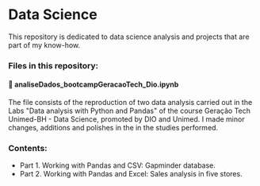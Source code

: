# Data Science

This repository is dedicated to data science analysis and projects that are part of my know-how.

### Files in this repository:

#### 📁 analiseDados_bootcampGeracaoTech_Dio.ipynb

The file consists of the reproduction of two data analysis carried out in the Labs "Data analysis with Python and Pandas" of the course Geração Tech Unimed-BH - Data Science, promoted by DIO and Unimed. I made minor changes, additions and polishes in the in the studies performed.

### Contents:
- Part 1. Working with Pandas and CSV: Gapminder database.
- Part 2. Working with Pandas and Excel: Sales analysis in five stores.


